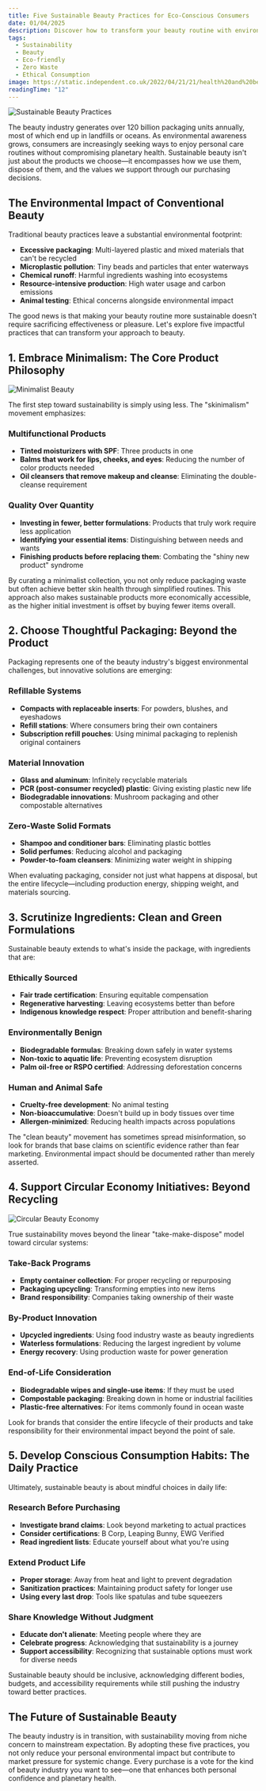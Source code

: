 ```yaml
---
title: Five Sustainable Beauty Practices for Eco-Conscious Consumers
date: 01/04/2025
description: Discover how to transform your beauty routine with environmentally-friendly alternatives that reduce waste, minimize carbon footprints, and support ethical production methods while still achieving excellent results.
tags:
  - Sustainability
  - Beauty
  - Eco-friendly
  - Zero Waste
  - Ethical Consumption
image: https://static.independent.co.uk/2022/04/21/21/health%20and%20beauty.jpg?width=1200&height=1200&fit=crop
readingTime: "12"
---
```


![Sustainable Beauty Practices](/articles/sustainable-beauty.jpg)

The beauty industry generates over 120 billion packaging units annually, most of which end up in landfills or oceans. As environmental awareness grows, consumers are increasingly seeking ways to enjoy personal care routines without compromising planetary health. Sustainable beauty isn't just about the products we choose—it encompasses how we use them, dispose of them, and the values we support through our purchasing decisions.

## The Environmental Impact of Conventional Beauty

Traditional beauty practices leave a substantial environmental footprint:

- **Excessive packaging**: Multi-layered plastic and mixed materials that can't be recycled
- **Microplastic pollution**: Tiny beads and particles that enter waterways
- **Chemical runoff**: Harmful ingredients washing into ecosystems
- **Resource-intensive production**: High water usage and carbon emissions
- **Animal testing**: Ethical concerns alongside environmental impact

The good news is that making your beauty routine more sustainable doesn't require sacrificing effectiveness or pleasure. Let's explore five impactful practices that can transform your approach to beauty.

## 1. Embrace Minimalism: The Core Product Philosophy

![Minimalist Beauty](/articles/minimalist-beauty.jpg)

The first step toward sustainability is simply using less. The "skinimalism" movement emphasizes:

### Multifunctional Products

- **Tinted moisturizers with SPF**: Three products in one
- **Balms that work for lips, cheeks, and eyes**: Reducing the number of color products needed
- **Oil cleansers that remove makeup and cleanse**: Eliminating the double-cleanse requirement

### Quality Over Quantity

- **Investing in fewer, better formulations**: Products that truly work require less application
- **Identifying your essential items**: Distinguishing between needs and wants
- **Finishing products before replacing them**: Combating the "shiny new product" syndrome

By curating a minimalist collection, you not only reduce packaging waste but often achieve better skin health through simplified routines. This approach also makes sustainable products more economically accessible, as the higher initial investment is offset by buying fewer items overall.

## 2. Choose Thoughtful Packaging: Beyond the Product

Packaging represents one of the beauty industry's biggest environmental challenges, but innovative solutions are emerging:

### Refillable Systems

- **Compacts with replaceable inserts**: For powders, blushes, and eyeshadows
- **Refill stations**: Where consumers bring their own containers
- **Subscription refill pouches**: Using minimal packaging to replenish original containers

### Material Innovation

- **Glass and aluminum**: Infinitely recyclable materials
- **PCR (post-consumer recycled) plastic**: Giving existing plastic new life
- **Biodegradable innovations**: Mushroom packaging and other compostable alternatives

### Zero-Waste Solid Formats

- **Shampoo and conditioner bars**: Eliminating plastic bottles
- **Solid perfumes**: Reducing alcohol and packaging
- **Powder-to-foam cleansers**: Minimizing water weight in shipping

When evaluating packaging, consider not just what happens at disposal, but the entire lifecycle—including production energy, shipping weight, and materials sourcing.

## 3. Scrutinize Ingredients: Clean and Green Formulations

Sustainable beauty extends to what's inside the package, with ingredients that are:

### Ethically Sourced

- **Fair trade certification**: Ensuring equitable compensation
- **Regenerative harvesting**: Leaving ecosystems better than before
- **Indigenous knowledge respect**: Proper attribution and benefit-sharing

### Environmentally Benign

- **Biodegradable formulas**: Breaking down safely in water systems
- **Non-toxic to aquatic life**: Preventing ecosystem disruption
- **Palm oil-free or RSPO certified**: Addressing deforestation concerns

### Human and Animal Safe

- **Cruelty-free development**: No animal testing
- **Non-bioaccumulative**: Doesn't build up in body tissues over time
- **Allergen-minimized**: Reducing health impacts across populations

The "clean beauty" movement has sometimes spread misinformation, so look for brands that base claims on scientific evidence rather than fear marketing. Environmental impact should be documented rather than merely asserted.

## 4. Support Circular Economy Initiatives: Beyond Recycling

![Circular Beauty Economy](/articles/circular-beauty.jpg)

True sustainability moves beyond the linear "take-make-dispose" model toward circular systems:

### Take-Back Programs

- **Empty container collection**: For proper recycling or repurposing
- **Packaging upcycling**: Transforming empties into new items
- **Brand responsibility**: Companies taking ownership of their waste

### By-Product Innovation

- **Upcycled ingredients**: Using food industry waste as beauty ingredients
- **Waterless formulations**: Reducing the largest ingredient by volume
- **Energy recovery**: Using production waste for power generation

### End-of-Life Consideration

- **Biodegradable wipes and single-use items**: If they must be used
- **Compostable packaging**: Breaking down in home or industrial facilities
- **Plastic-free alternatives**: For items commonly found in ocean waste

Look for brands that consider the entire lifecycle of their products and take responsibility for their environmental impact beyond the point of sale.

## 5. Develop Conscious Consumption Habits: The Daily Practice

Ultimately, sustainable beauty is about mindful choices in daily life:

### Research Before Purchasing

- **Investigate brand claims**: Look beyond marketing to actual practices
- **Consider certifications**: B Corp, Leaping Bunny, EWG Verified
- **Read ingredient lists**: Educate yourself about what you're using

### Extend Product Life

- **Proper storage**: Away from heat and light to prevent degradation
- **Sanitization practices**: Maintaining product safety for longer use
- **Using every last drop**: Tools like spatulas and tube squeezers

### Share Knowledge Without Judgment

- **Educate don't alienate**: Meeting people where they are
- **Celebrate progress**: Acknowledging that sustainability is a journey
- **Support accessibility**: Recognizing that sustainable options must work for diverse needs

Sustainable beauty should be inclusive, acknowledging different bodies, budgets, and accessibility requirements while still pushing the industry toward better practices.

## The Future of Sustainable Beauty

The beauty industry is in transition, with sustainability moving from niche concern to mainstream expectation. By adopting these five practices, you not only reduce your personal environmental impact but contribute to market pressure for systemic change. Every purchase is a vote for the kind of beauty industry you want to see—one that enhances both personal confidence and planetary health.
